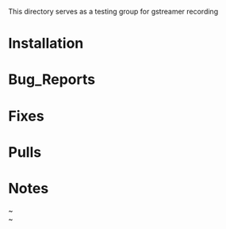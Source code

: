 This directory serves as a testing group for gstreamer recording 

Installation
=============

Bug_Reports
=============

Fixes
=============

Pulls
=============

Notes
=============
~                                                                                                            
~                                                                                                         
